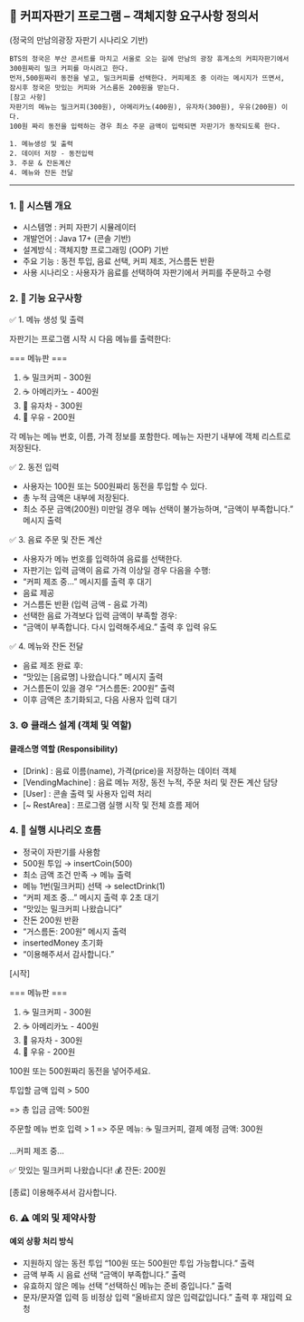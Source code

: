 ## 📄 커피자판기 프로그램 – 객체지향 요구사항 정의서
(정국의 만남의광장 자판기 시나리오 기반)

```
BTS의 정국은 부산 콘서트를 마치고 서울로 오는 길에 만남의 광장 휴게소의 커피자판기에서 300원짜리 밀크 커피를 마시려고 한다. 
먼저,500원짜리 동전을 넣고, 밀크커피를 선택한다. 커피제조 중 이라는 메시지가 뜨면서, 잠시후 정국은 맛있는 커피와 거스름돈 200원을 받는다.
[참고 사항] 
자판기의 메뉴는 밀크커피(300원), 아메리카노(400원), 유자차(300원), 우유(200원) 이다.
100원 짜리 동전을 입력하는 경우 최소 주문 금액이 입력되면 자판기가 동작되도록 한다.

1. 메뉴생성 및 출력
2. 데이터 저장 - 동전입력
3. 주문 & 잔돈계산 
4. 메뉴와 잔돈 전달
```
<hr>

### 1. 📌 시스템 개요

- 시스템명 : 커피 자판기 시뮬레이터
- 개발언어 : Java 17+ (콘솔 기반)
- 설계방식 : 객체지향 프로그래밍 (OOP) 기반
- 주요 기능 :	동전 투입, 음료 선택, 커피 제조, 거스름돈 반환
- 사용 시나리오 : 사용자가 음료를 선택하여 자판기에서 커피를 주문하고 수령

### 2. 🎯 기능 요구사항

✅ 1. 메뉴 생성 및 출력

자판기는 프로그램 시작 시 다음 메뉴를 출력한다:

=== 메뉴판 ===
1. ☕ 밀크커피 - 300원  
2. ☕ 아메리카노 - 400원  
3. 🍋 유자차 - 300원  
4. 🥛 우유 - 200원

각 메뉴는 메뉴 번호, 이름, 가격 정보를 포함한다.
메뉴는 자판기 내부에 객체 리스트로 저장된다.

✅ 2. 동전 입력
- 사용자는 100원 또는 500원짜리 동전을 투입할 수 있다.
- 총 누적 금액은 내부에 저장된다.
- 최소 주문 금액(200원) 미만일 경우 메뉴 선택이 불가능하며, “금액이 부족합니다.” 메시지 출력

✅ 3. 음료 주문 및 잔돈 계산
- 사용자가 메뉴 번호를 입력하여 음료를 선택한다.
- 자판기는 입력 금액이 음료 가격 이상일 경우 다음을 수행:
- “커피 제조 중...” 메시지를 출력 후 대기
- 음료 제공
- 거스름돈 반환 (입력 금액 - 음료 가격)
- 선택한 음료 가격보다 입력 금액이 부족할 경우:
- “금액이 부족합니다. 다시 입력해주세요.” 출력 후 입력 유도

✅ 4. 메뉴와 잔돈 전달
- 음료 제조 완료 후:
- “맛있는 [음료명] 나왔습니다.” 메시지 출력
- 거스름돈이 있을 경우 “거스름돈: 200원” 출력
- 이후 금액은 초기화되고, 다음 사용자 입력 대기

### 3. ⚙️ 클래스 설계 (객체 및 역할)

#### 클래스명	역할 (Responsibility)
- [Drink] :	음료 이름(name), 가격(price)을 저장하는 데이터 객체
- [VendingMachine] : 음료 메뉴 저장, 동전 누적, 주문 처리 및 잔돈 계산 담당
- [User] : 콘솔 출력 및 사용자 입력 처리
- [~ RestArea] : 프로그램 실행 시작 및 전체 흐름 제어


### 4. 🔄 실행 시나리오 흐름
- 정국이 자판기를 사용함
- 500원 투입 → insertCoin(500)
- 최소 금액 조건 만족 → 메뉴 출력
- 메뉴 1번(밀크커피) 선택 → selectDrink(1)
- “커피 제조 중...” 메시지 출력 후 2초 대기
- “맛있는 밀크커피 나왔습니다”
- 잔돈 200원 반환
- “거스름돈: 200원” 메시지 출력
- insertedMoney 초기화
- “이용해주셔서 감사합니다.”

[시작]

=== 메뉴판 ===
1. ☕ 밀크커피 - 300원
2. ☕ 아메리카노 - 400원
3. 🍋 유자차 - 300원
4. 🥛 우유 - 200원

100원 또는 500원짜리 동전을 넣어주세요.

투입할 금액 입력 > 500

=> 총 입금 금액: 500원

주문할 메뉴 번호 입력 > 1
=> 주문 메뉴: ☕ 밀크커피, 결제 예정 금액: 300원

...커피 제조 중...

✅ 맛있는 밀크커피 나왔습니다!
💰 잔돈: 200원

[종료]
이용해주셔서 감사합니다.


### 6. ⚠️ 예외 및 제약사항

#### 예외 상황	처리 방식

- 지원하지 않는 동전 투입	“100원 또는 500원만 투입 가능합니다.” 출력
- 금액 부족 시 음료 선택	“금액이 부족합니다.” 출력
- 유효하지 않은 메뉴 선택	“선택하신 메뉴는 준비 중입니다.” 출력
- 문자/문자열 입력 등 비정상 입력	“올바르지 않은 입력값입니다.” 출력 후 재입력 요청




